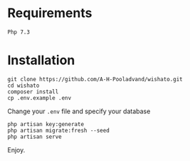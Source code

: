 # Requirements
`Php 7.3`
# Installation

```
git clone https://github.com/A-H-Pooladvand/wishato.git
cd wishato
composer install
cp .env.example .env
```
Change your `.env` file and specify your database

```
php artisan key:generate
php artisan migrate:fresh --seed
php artisan serve
```

Enjoy.
